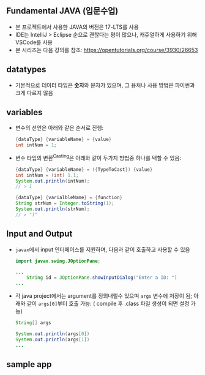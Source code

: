 ## Fundamental JAVA (입문수업)

- 본 프로젝트에서 사용한 JAVA의 버전은 17-LTS를 사용
- IDE는 IntelliJ > Eclipse 순으로 괜찮다는 평이 많으나, 캐쥬얼하게 사용하기 위해 VSCode를 사용
- 본 시리즈는 다음 강의를 참조: https://opentutorials.org/course/3930/26653

## datatypes

- 기본적으로 데이터 타입은 **숫자**와 문자가 있으며, 그 용처나 사용 방법은 파이썬과 크게 다르지 않음

## variables

- 변수의 선언은 아래와 같은 순서로 진행:

  ```java
  {dataType} {variableName} = {value}
  int intNum = 1;
  ```

- 변수 타입의 변환<sup>Casting</sup>은  아래와 같이 두가지 방법중 하나를 택할 수 있음:

  ```java
  {dataType} {variableName} = ({TypeToCast}) {value}
  int intNum = (int) 1.1;
  System.out.println(intNum);
  // > 1
  ```

  ```java
  {dataType} {varialbleName} = {function}
  String strNum = Integer.toString(1);
  System.out.println(strNum);
  // > "1"
  ```

## Input and Output

- `javax`에서 input 인터페이스를 지원하며, 다음과 같이 호출하고 사용할 수 있음

  ```java
  import javax.swing.JOptionPane;
  
  ...
      String id = JOptionPane.showInputDialog("Enter a ID: ")
  ...
  ```
- 각 java project에서는 argument를 정의내릴수 있으며 `args` 변수에 저장이 됨; 아래와 같이 `args[0]`부터 호출 가능:
  ( compile 후 .class 파일 생성이 되면 설정 가능)
  
  ```java
  String[] args
  
  System.out.println(args[0])
  System.out.println(args[1])
  ...
  ```
  



## sample app

